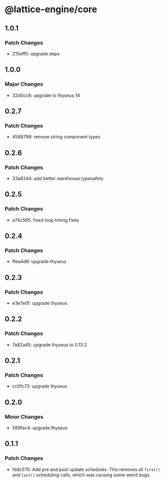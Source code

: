 # @lattice-engine/core

## 1.0.1

### Patch Changes

- 215eff0: upgrade deps

## 1.0.0

### Major Changes

- 32d0cc6: upgrade to thyseus 14

## 0.2.7

### Patch Changes

- 4588798: remove string component types

## 0.2.6

### Patch Changes

- 33a8344: add better warehouse typesafety

## 0.2.5

### Patch Changes

- a74c565: fixed loop timing fixes

## 0.2.4

### Patch Changes

- ffea4d9: upgrade thyseus

## 0.2.3

### Patch Changes

- e3e7e0f: upgrade thyseus

## 0.2.2

### Patch Changes

- 7a82a45: upgrade thyseus to 0.13.2

## 0.2.1

### Patch Changes

- cc0fc73: upgrade thyseus

## 0.2.0

### Minor Changes

- 589fac4: upgrade thyseus

## 0.1.1

### Patch Changes

- fddc570: Add pre and post update schedules. This removes all `first()` and `last()` scheduling calls, which was causing some weird bugs.
